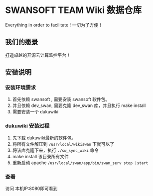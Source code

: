 # SWANSOFT TEAM Wiki 数据仓库

Everything in order to facilitate ! 一切为了方便！

## 我们的愿景

打造卓越的开源云计算监控平台！

## 安装说明

### 安装环境需求

1. 首先依赖 swansoft , 需要安装 swansoft 软件包。 
2. 并且依赖 dev_swan, 需要克隆 dev_swan 库，并且执行 make install
3. 需要安装一个 dukuwiki

### dukuwiki 安装过程

1. 先下载 dukuwiki最新的软件包。
2. 将所有文件解压到 `/usr/local/wikiswan` 下就可以了
3. 将该库克隆下来，执行 `./sw_sync_wiki` 命令
4. make install 该目录所有文件
5. 重新启动 apache `/usr/local/swan/app/bin/swan_serv stop |start`

### 查看

访问 本机IP:8080即可看到
